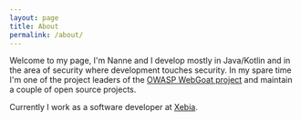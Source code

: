 ```yaml
---
layout: page
title: About
permalink: /about/
---
```



Welcome to my page, I'm Nanne and I develop mostly in Java/Kotlin and in the area of security where development touches security.
In my spare time I'm one of the project leaders of the [OWASP WebGoat project](https://webgoat.github.io/WebGoat/) and
maintain a couple of open source projects.

Currently I work as a software developer at [Xebia](https://xebia.com).


